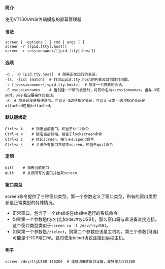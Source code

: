 #### 简介

使用VT100/ANSI终端模拟的屏幕管理器

#### 语法

```
screen [ -options ] [ cmd [ args ] ]
screen -r [[pid.]tty[.host]]
screen -r sessionowner/[[pid.]tty[.host]]
```

#### 选项

```
-d , -D [pid.tty.host]	# 脱离正在运行的会话。
-ls, -list [match]	# 打印出pid.tty.host的列表及其创建时间戳。
-r [[sessionowner\]<pid.tty.host>]	# 恢复一个脱离的会话。
-S <sessionname>	# 当创建一个新的会话时，将其命名为<sessionname>。当与-X联用时，用于指定要操作的会话。
-X	# 向会话发送操作命令。可以让-S选项指定会话。可以让-d或-r选项指定会话是attached还是dettached。
```

#### 默认键绑定

```
Ctrl+a k	# 销毁当前窗口。相当于kill命令
Ctrl+a x	# 锁定当前终端。相当于lockscreen命令
Ctrl+a z	# 挂起screen。相当于suspend命令
Ctrl+a \	# 关闭所有窗口并结束screen。相当于quit命令
```



#### 定制

```
kill	# 销毁当前窗口
quit	# 关闭所有的窗口并结束screen
```



#### 窗口类型

screen命令提供了三种窗口类型。第一个参数定义了窗口类型，所有的窗口类型都是正常类型的特殊情况。

- 正常窗口。包含了一个shell或在shell中运行的系统命令。
- 如果第一个参数是tty名(比如/dev/ttyUSB1)，那么窗口将与此设备直接连接。这个窗口类型类似于`screen cu -l /dev/ttyUSB1`。
- 如果第一个参数是`//telnet`，则第二个参数应该是主机名，第三个参数(可选)可能是个TCP端口号。这将使用telnet协议连接到远程主机。

#### 例子

```
screen /dev/ttyUSB0 115200	# 连接USB转串口设备，波特率为115200
```

